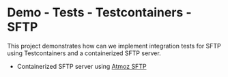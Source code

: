 # Demo - Tests - Testcontainers - SFTP

This project demonstrates how can we implement integration tests for SFTP using Testcontainers and a containerized SFTP server.

- Containerized SFTP server using [Atmoz SFTP](https://github.com/atmoz/sftp)
